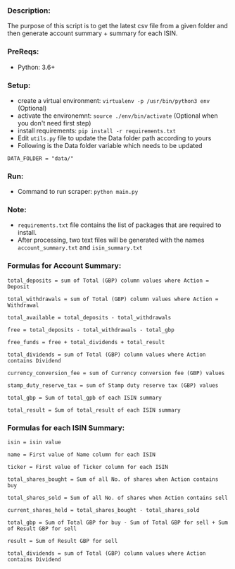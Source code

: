 ### Description:
The purpose of this script is to get the latest csv file from a given folder and then generate
account summary + summary for each ISIN.

### PreReqs:
* Python: 3.6+

### Setup:
* create a virtual environment: `virtualenv -p /usr/bin/python3 env` (Optional)
* activate the environemnt: `source ./env/bin/activate` (Optional when you don't need first step)
* install requirements: `pip install -r requirements.txt`
* Edit `utils.py` file to update the Data folder path according to yours
* Following is the Data folder variable which needs to be updated
```
DATA_FOLDER = "data/"
```

### Run:
* Command to run scraper: `python main.py`

### Note:
*  `requirements.txt` file contains the list of packages that are required to install.
* After processing, two text files will be generated with the names `account_summary.txt` and `isin_summary.txt`


### Formulas for Account Summary:
```
total_deposits = sum of Total (GBP) column values where Action = Deposit

total_withdrawals = sum of Total (GBP) column values where Action = Withdrawal

total_available = total_deposits - total_withdrawals

free = total_deposits - total_withdrawals - total_gbp

free_funds = free + total_dividends + total_result

total_dividends = sum of Total (GBP) column values where Action contains Dividend

currency_conversion_fee = sum of Currency conversion fee (GBP) values

stamp_duty_reserve_tax = sum of Stamp duty reserve tax (GBP) values

total_gbp = Sum of total_gpb of each ISIN summary

total_result = Sum of total_result of each ISIN summary

```

### Formulas for each ISIN Summary:
```
isin = isin value

name = First value of Name column for each ISIN

ticker = First value of Ticker column for each ISIN

total_shares_bought = Sum of all No. of shares when Action contains buy 

total_shares_sold = Sum of all No. of shares when Action contains sell 

current_shares_held = total_shares_bought - total_shares_sold

total_gbp = Sum of Total GBP for buy - Sum of Total GBP for sell + Sum of Result GBP for sell

result = Sum of Result GBP for sell

total_dividends = sum of Total (GBP) column values where Action contains Dividend

```